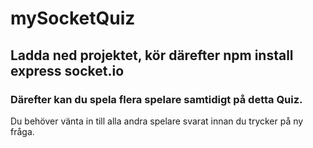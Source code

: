 # mySocketQuiz

## Ladda ned projektet, kör därefter npm install express socket.io 

### Därefter kan du spela flera spelare samtidigt på detta Quiz.
Du behöver vänta in till alla andra spelare svarat innan du trycker på ny fråga.

